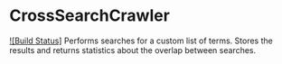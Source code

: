 # CrossSearchCrawler 
[![Build Status]](https://travis-ci.org/rywils21/CrossSearchCrawler)
Performs searches for a custom list of terms. Stores the results and returns statistics about the overlap between searches.
